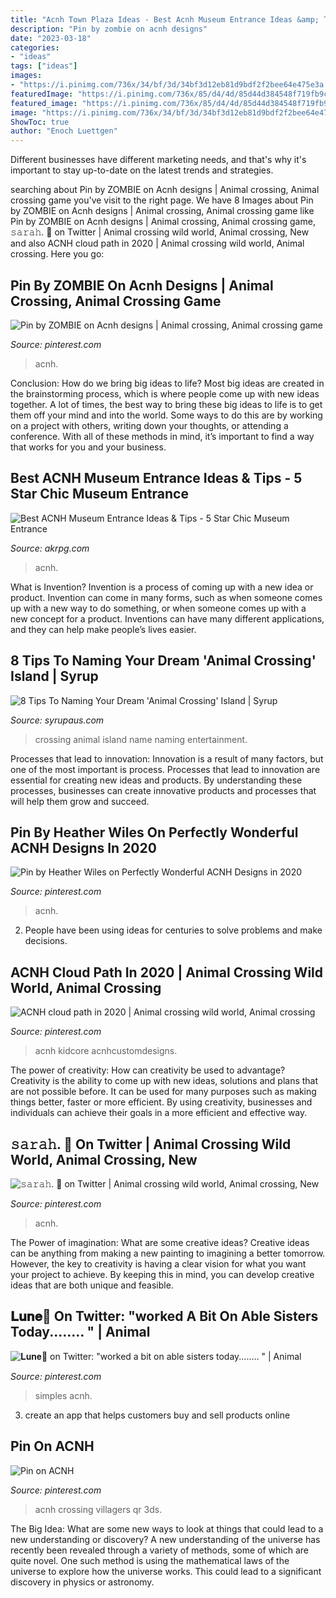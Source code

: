 ```yaml
---
title: "Acnh Town Plaza Ideas - Best Acnh Museum Entrance Ideas &amp; Tips"
description: "Pin by zombie on acnh designs"
date: "2023-03-18"
categories:
- "ideas"
tags: ["ideas"]
images:
- "https://i.pinimg.com/736x/34/bf/3d/34bf3d12eb81d9bdf2f2bee64e475e3a.jpg"
featuredImage: "https://i.pinimg.com/736x/85/d4/4d/85d44d384548f719fb9cddf569316e4a.jpg"
featured_image: "https://i.pinimg.com/736x/85/d4/4d/85d44d384548f719fb9cddf569316e4a.jpg"
image: "https://i.pinimg.com/736x/34/bf/3d/34bf3d12eb81d9bdf2f2bee64e475e3a.jpg"
ShowToc: true
author: "Enoch Luettgen"
---
```



Different businesses have different marketing needs, and that's why it's important to stay up-to-date on the latest trends and strategies.

	

		
searching about Pin by ZOMBIE on Acnh designs | Animal crossing, Animal crossing game you've visit to the right page. We have 8 Images about Pin by ZOMBIE on Acnh designs | Animal crossing, Animal crossing game like Pin by ZOMBIE on Acnh designs | Animal crossing, Animal crossing game, 𝚜𝚊𝚛𝚊𝚑. 🌿 on Twitter | Animal crossing wild world, Animal crossing, New and also ACNH cloud path in 2020 | Animal crossing wild world, Animal crossing. Here you go:
		
    
## Pin By ZOMBIE On Acnh Designs | Animal Crossing, Animal Crossing Game

<img loading=lazy src="https://i.pinimg.com/736x/98/2a/e5/982ae5daa44b29534b89099c97db6d55.jpg" onerror="this.onerror=null;this.src='https://tse2.mm.bing.net/th?id=OIP.YrNIV9CBz22IsxFBC62okQHaEK&amp;pid=15.1';" alt="Pin by ZOMBIE on Acnh designs | Animal crossing, Animal crossing game">

_Source: pinterest.com_

>acnh. 

	

Conclusion: How do we bring big ideas to life?
Most big ideas are created in the brainstorming process, which is where people come up with new ideas together. A lot of times, the best way to bring these big ideas to life is to get them off your mind and into the world. Some ways to do this are by working on a project with others, writing down your thoughts, or attending a conference. With all of these methods in mind, it’s important to find a way that works for you and your business.

    
## Best ACNH Museum Entrance Ideas &amp; Tips - 5 Star Chic Museum Entrance

<img loading=lazy src="https://www.akrpg.com/upload/20201113/6374086289468020541916907.png" onerror="this.onerror=null;this.src='https://tse2.mm.bing.net/th?id=OIP.pFa38Vg2CoYwnDHIBrWVWAHaEU&amp;pid=15.1';" alt="Best ACNH Museum Entrance Ideas &amp; Tips - 5 Star Chic Museum Entrance">

_Source: akrpg.com_

>acnh. 

	

What is Invention?
Invention is a process of coming up with a new idea or product. Invention can come in many forms, such as when someone comes up with a new way to do something, or when someone comes up with a new concept for a product. Inventions can have many different applications, and they can help make people’s lives easier.

    
## 8 Tips To Naming Your Dream &#039;Animal Crossing&#039; Island | Syrup

<img loading=lazy src="https://www.syrupaus.com/wp-content/uploads/2020/03/animalcrossingislandname.png" onerror="this.onerror=null;this.src='https://tse4.mm.bing.net/th?id=OIP.4vDCFRDoqlu_72Wdlc9V5wHaDG&amp;pid=15.1';" alt="8 Tips To Naming Your Dream &#039;Animal Crossing&#039; Island | Syrup">

_Source: syrupaus.com_

>crossing animal island name naming entertainment. 

	

Processes that lead to innovation:
Innovation is a result of many factors, but one of the most important is process. Processes that lead to innovation are essential for creating new ideas and products. By understanding these processes, businesses can create innovative products and processes that will help them grow and succeed.

    
## Pin By Heather Wiles On Perfectly Wonderful ACNH Designs In 2020

<img loading=lazy src="https://i.pinimg.com/736x/34/bf/3d/34bf3d12eb81d9bdf2f2bee64e475e3a.jpg" onerror="this.onerror=null;this.src='https://tse3.mm.bing.net/th?id=OIP.kzTzMClOv8DcvdGr4R5H_gHaPo&amp;pid=15.1';" alt="Pin by Heather Wiles on Perfectly Wonderful ACNH Designs in 2020">

_Source: pinterest.com_

>acnh. 

	

2. People have been using ideas for centuries to solve problems and make decisions.

    
## ACNH Cloud Path In 2020 | Animal Crossing Wild World, Animal Crossing

<img loading=lazy src="https://i.pinimg.com/736x/3e/8e/6f/3e8e6f7cf36af84b964323f576abcf4f.jpg" onerror="this.onerror=null;this.src='https://tse2.mm.bing.net/th?id=OIP.sns7DNfewbq6dXAZEoWG3AHaEK&amp;pid=15.1';" alt="ACNH cloud path in 2020 | Animal crossing wild world, Animal crossing">

_Source: pinterest.com_

>acnh kidcore acnhcustomdesigns. 

	

The power of creativity: How can creativity be used to advantage?
Creativity is the ability to come up with new ideas, solutions and plans that are not possible before. It can be used for many purposes such as making things better, faster or more efficient. By using creativity, businesses and individuals can achieve their goals in a more efficient and effective way.

    
## 𝚜𝚊𝚛𝚊𝚑. 🌿 On Twitter | Animal Crossing Wild World, Animal Crossing, New

<img loading=lazy src="https://i.pinimg.com/736x/a1/42/ff/a142ff206dafeb52af8c4457f720dd35.jpg" onerror="this.onerror=null;this.src='https://tse3.mm.bing.net/th?id=OIP.W4-rP-hkOJeZfFMOMkU0hgHaEK&amp;pid=15.1';" alt="𝚜𝚊𝚛𝚊𝚑. 🌿 on Twitter | Animal crossing wild world, Animal crossing, New">

_Source: pinterest.com_

>acnh. 

	

The Power of imagination: What are some creative ideas?
Creative ideas can be anything from making a new painting to imagining a better tomorrow. However, the key to creativity is having a clear vision for what you want your project to achieve. By keeping this in mind, you can develop creative ideas that are both unique and feasible.

    
## 𝐋𝐮𝐧𝐞🌿 On Twitter: &quot;worked A Bit On Able Sisters Today.....… &quot; | Animal

<img loading=lazy src="https://i.pinimg.com/736x/0c/51/46/0c5146fccd8bac10b9ee254f89e4f4be.jpg" onerror="this.onerror=null;this.src='https://tse3.mm.bing.net/th?id=OIP.Ri73mUiapbVvlr6fKbupigHaEK&amp;pid=15.1';" alt="𝐋𝐮𝐧𝐞🌿 on Twitter: &quot;worked a bit on able sisters today.....… &quot; | Animal">

_Source: pinterest.com_

>simples acnh. 

	

3. create an app that helps customers buy and sell products online 

    
## Pin On ACNH

<img loading=lazy src="https://i.pinimg.com/736x/85/d4/4d/85d44d384548f719fb9cddf569316e4a.jpg" onerror="this.onerror=null;this.src='https://tse3.mm.bing.net/th?id=OIP.gcVs9JlBSD4lgp32U4iQrQHaEK&amp;pid=15.1';" alt="Pin on ACNH">

_Source: pinterest.com_

>acnh crossing villagers qr 3ds. 

	

The Big Idea: What are some new ways to look at things that could lead to a new understanding or discovery?
A new understanding of the universe has recently been revealed through a variety of methods, some of which are quite novel. One such method is using the mathematical laws of the universe to explore how the universe works. This could lead to a significant discovery in physics or astronomy.

